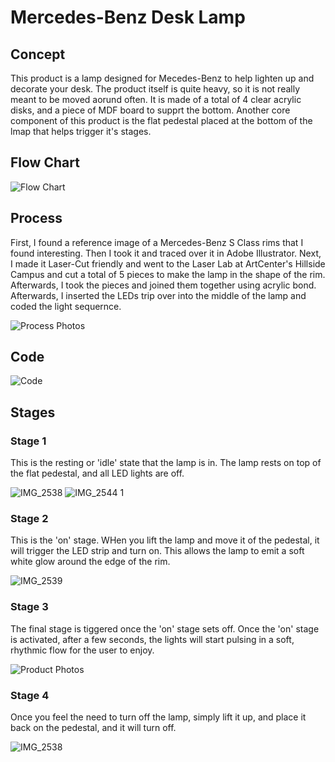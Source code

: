 # Mercedes-Benz Desk Lamp


## Concept
This product is a lamp designed for Mecedes-Benz to help lighten up and decorate your desk. The product itself is quite heavy, so it is not really meant to be moved aorund often. It is made of a total of 4 clear acrylic disks, and a piece of MDF board to supprt the bottom. Another core component of this product is the flat pedestal placed at the bottom of the lmap that helps trigger it's stages.

## Flow Chart

![Flow Chart](https://github.com/user-attachments/assets/b62f7f38-a91f-4ba9-bfc1-112297c0166f)

## Process

First, I found a reference image of a Mercedes-Benz S Class rims that I found interesting. Then I took it and traced over it in Adobe Illustrator. Next, I made it Laser-Cut friendly and went to the Laser Lab at ArtCenter's Hillside Campus and cut a total of 5 pieces to make the lamp in the shape of the rim. Afterwards, I took the pieces and joined them together using acrylic bond. Afterwards, I inserted the LEDs trip over into the middle of the lamp and coded the light sequernce.

![Process Photos](https://github.com/user-attachments/assets/a1503555-822b-4bec-905b-ea523554ea77)

## Code

![Code](https://github.com/user-attachments/assets/6e257e16-4db1-4dae-bf26-e440eed52df2)



## Stages

### Stage 1 
This is the resting or 'idle' state that the lamp is in. The lamp rests on top of the flat pedestal, and all LED lights are off.

![IMG_2538](https://github.com/user-attachments/assets/acc0a66b-410a-4234-9525-28b6857cd012)
![IMG_2544 1](https://github.com/user-attachments/assets/036a60fa-fb94-4aa0-87e7-0ef00df64b97)


### Stage 2
This is the 'on' stage. WHen you lift the lamp and move it of the pedestal, it will trigger the LED strip and turn on. This allows the lamp to emit a soft white glow around the edge of the rim. 

![IMG_2539](https://github.com/user-attachments/assets/515ea135-4fcb-46f4-91db-62500e7a67ed)

### Stage 3
The final stage is tiggered once the 'on' stage sets off. Once the 'on' stage is activated, after a few seconds, the lights will start pulsing in a soft, rhythmic flow for the user to enjoy. 

![Product Photos](https://github.com/user-attachments/assets/53920a4e-b1ca-4c34-a667-ac4821aa4721)


### Stage 4
Once you feel the need to turn off the lamp, simply lift it up, and place it back on the pedestal, and it will turn off. 

![IMG_2538](https://github.com/user-attachments/assets/b81b08a8-7eab-4207-a118-b42e8c07a355)

